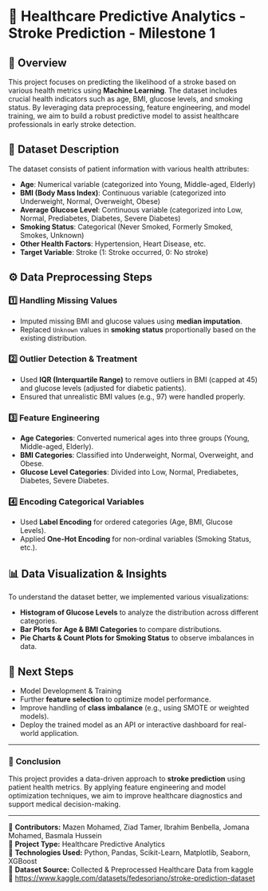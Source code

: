 # 📌 Healthcare Predictive Analytics - Stroke Prediction - Milestone 1

## 📖 Overview
This project focuses on predicting the likelihood of a stroke based on various health metrics using **Machine Learning**. The dataset includes crucial health indicators such as age, BMI, glucose levels, and smoking status. By leveraging data preprocessing, feature engineering, and model training, we aim to build a robust predictive model to assist healthcare professionals in early stroke detection.

## 📂 Dataset Description
The dataset consists of patient information with various health attributes:
- **Age**: Numerical variable (categorized into Young, Middle-aged, Elderly)
- **BMI (Body Mass Index)**: Continuous variable (categorized into Underweight, Normal, Overweight, Obese)
- **Average Glucose Level**: Continuous variable (categorized into Low, Normal, Prediabetes, Diabetes, Severe Diabetes)
- **Smoking Status**: Categorical (Never Smoked, Formerly Smoked, Smokes, Unknown)
- **Other Health Factors**: Hypertension, Heart Disease, etc.
- **Target Variable**: Stroke (1: Stroke occurred, 0: No stroke)

## ⚙️ Data Preprocessing Steps
### 1️⃣ **Handling Missing Values**
- Imputed missing BMI and glucose values using **median imputation**.
- Replaced `Unknown` values in **smoking status** proportionally based on the existing distribution.

### 2️⃣ **Outlier Detection & Treatment**
- Used **IQR (Interquartile Range)** to remove outliers in BMI (capped at 45) and glucose levels (adjusted for diabetic patients).
- Ensured that unrealistic BMI values (e.g., 97) were handled properly.

### 3️⃣ **Feature Engineering**
- **Age Categories**: Converted numerical ages into three groups (Young, Middle-aged, Elderly).
- **BMI Categories**: Classified into Underweight, Normal, Overweight, and Obese.
- **Glucose Level Categories**: Divided into Low, Normal, Prediabetes, Diabetes, Severe Diabetes.

### 4️⃣ **Encoding Categorical Variables**
- Used **Label Encoding** for ordered categories (Age, BMI, Glucose Levels).
- Applied **One-Hot Encoding** for non-ordinal variables (Smoking Status, etc.).

## 📊 Data Visualization & Insights
To understand the dataset better, we implemented various visualizations:
- **Histogram of Glucose Levels** to analyze the distribution across different categories.
- **Bar Plots for Age & BMI Categories** to compare distributions.
- **Pie Charts & Count Plots for Smoking Status** to observe imbalances in data.

## 🚀 Next Steps
- Model Development & Training
- Further **feature selection** to optimize model performance.
- Improve handling of **class imbalance** (e.g., using SMOTE or weighted models).
- Deploy the trained model as an API or interactive dashboard for real-world application.

---
### 🎯 **Conclusion**
This project provides a data-driven approach to **stroke prediction** using patient health metrics. By applying feature engineering and model optimization techniques, we aim to improve healthcare diagnostics and support medical decision-making.

---
📌 **Contributors:** Mazen Mohamed, Ziad Tamer, Ibrahim Benbella, Jomana Mohamed, Basmala Hussein  
📌 **Project Type:** Healthcare Predictive Analytics  
📌 **Technologies Used:** Python, Pandas, Scikit-Learn, Matplotlib, Seaborn, XGBoost  
📌 **Dataset Source:** Collected & Preprocessed Healthcare Data from kaggle  
       🔗 https://www.kaggle.com/datasets/fedesoriano/stroke-prediction-dataset



